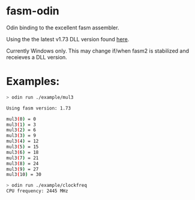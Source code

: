 # fasm-odin

Odin binding to the excellent fasm assembler.

Using the the latest v1.73 DLL version found [here](https://board.flatassembler.net/topic.php?t=6239).

Currently Windows only. This may change if/when fasm2 is stabilized and receieves a DLL version.

# Examples:

```sh
> odin run ./example/mul3

Using fasm version: 1.73

mul3(0) = 0
mul3(1) = 3
mul3(2) = 6
mul3(3) = 9
mul3(4) = 12
mul3(5) = 15
mul3(6) = 18
mul3(7) = 21
mul3(8) = 24
mul3(9) = 27
mul3(10) = 30

> odin run ./example/clockfreq
CPU frequency: 2445 MHz
```
